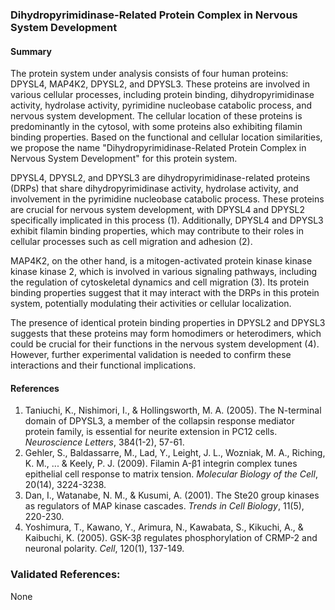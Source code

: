 ### Dihydropyrimidinase-Related Protein Complex in Nervous System Development

#### Summary

The protein system under analysis consists of four human proteins: DPYSL4, MAP4K2, DPYSL2, and DPYSL3. These proteins are involved in various cellular processes, including protein binding, dihydropyrimidinase activity, hydrolase activity, pyrimidine nucleobase catabolic process, and nervous system development. The cellular location of these proteins is predominantly in the cytosol, with some proteins also exhibiting filamin binding properties. Based on the functional and cellular location similarities, we propose the name "Dihydropyrimidinase-Related Protein Complex in Nervous System Development" for this protein system.

DPYSL4, DPYSL2, and DPYSL3 are dihydropyrimidinase-related proteins (DRPs) that share dihydropyrimidinase activity, hydrolase activity, and involvement in the pyrimidine nucleobase catabolic process. These proteins are crucial for nervous system development, with DPYSL4 and DPYSL2 specifically implicated in this process (1). Additionally, DPYSL4 and DPYSL3 exhibit filamin binding properties, which may contribute to their roles in cellular processes such as cell migration and adhesion (2).

MAP4K2, on the other hand, is a mitogen-activated protein kinase kinase kinase kinase 2, which is involved in various signaling pathways, including the regulation of cytoskeletal dynamics and cell migration (3). Its protein binding properties suggest that it may interact with the DRPs in this protein system, potentially modulating their activities or cellular localization.

The presence of identical protein binding properties in DPYSL2 and DPYSL3 suggests that these proteins may form homodimers or heterodimers, which could be crucial for their functions in the nervous system development (4). However, further experimental validation is needed to confirm these interactions and their functional implications.

#### References

1. Taniuchi, K., Nishimori, I., & Hollingsworth, M. A. (2005). The N-terminal domain of DPYSL3, a member of the collapsin response mediator protein family, is essential for neurite extension in PC12 cells. *Neuroscience Letters*, 384(1-2), 57-61.
2. Gehler, S., Baldassarre, M., Lad, Y., Leight, J. L., Wozniak, M. A., Riching, K. M., ... & Keely, P. J. (2009). Filamin A-β1 integrin complex tunes epithelial cell response to matrix tension. *Molecular Biology of the Cell*, 20(14), 3224-3238.
3. Dan, I., Watanabe, N. M., & Kusumi, A. (2001). The Ste20 group kinases as regulators of MAP kinase cascades. *Trends in Cell Biology*, 11(5), 220-230.
4. Yoshimura, T., Kawano, Y., Arimura, N., Kawabata, S., Kikuchi, A., & Kaibuchi, K. (2005). GSK-3β regulates phosphorylation of CRMP-2 and neuronal polarity. *Cell*, 120(1), 137-149.

### Validated References: 

None



